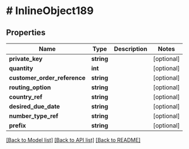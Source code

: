 # # InlineObject189

## Properties

Name | Type | Description | Notes
------------ | ------------- | ------------- | -------------
**private_key** | **string** |  | [optional]
**quantity** | **int** |  | [optional]
**customer_order_reference** | **string** |  | [optional]
**routing_option** | **string** |  | [optional]
**country_ref** | **string** |  | [optional]
**desired_due_date** | **string** |  | [optional]
**number_type_ref** | **string** |  | [optional]
**prefix** | **string** |  | [optional]

[[Back to Model list]](../../README.md#models) [[Back to API list]](../../README.md#endpoints) [[Back to README]](../../README.md)
